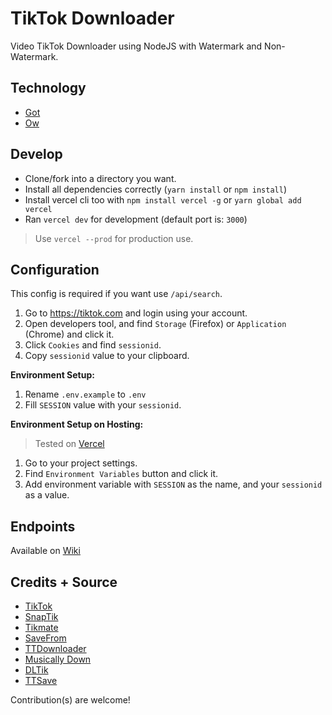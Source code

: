 # TikTok Downloader

Video TikTok Downloader using NodeJS with Watermark and Non-Watermark.

## Technology
- [Got](https://npmjs.com/got)
- [Ow](https://npmjs.com/ow) 

## Develop
- Clone/fork into a directory you want.
- Install all dependencies correctly (`yarn install` or `npm install`)
- Install vercel cli too with `npm install vercel -g` or `yarn global add vercel`
- Ran `vercel dev` for development (default port is: `3000`)
> Use `vercel --prod` for production use.


## Configuration
This config is required if you want use `/api/search`.

1. Go to https://tiktok.com and login using your account.
2. Open developers tool, and find `Storage` (Firefox) or `Application` (Chrome) and click it.
3. Click `Cookies` and find `sessionid`.
4. Copy `sessionid` value to your clipboard.

**Environment Setup:**
1. Rename `.env.example` to `.env`
2. Fill `SESSION` value with your `sessionid`.

**Environment Setup on Hosting:**
> Tested on [Vercel](https://vercel.com)
1. Go to your project settings.
2. Find `Environment Variables` button and click it.
3. Add environment variable with `SESSION` as the name, and your `sessionid` as a value.

## Endpoints
Available on [Wiki](https://github.com/hansputera/tiktok-dl/wiki/Endpoints)

## Credits + Source

- [TikTok](https://tiktok.com) 
- [SnapTik](https://snaptik.app)
- [Tikmate](https://tikmate.online)
- [SaveFrom](https://id.savefrom.net)
- [TTDownloader](https://ttdownloader.com)
- [Musically Down](https://musicaldown.com)
- [DLTik](https://dltik.com/)
- [TTSave](https://ttsave.app)

Contribution(s) are welcome!
